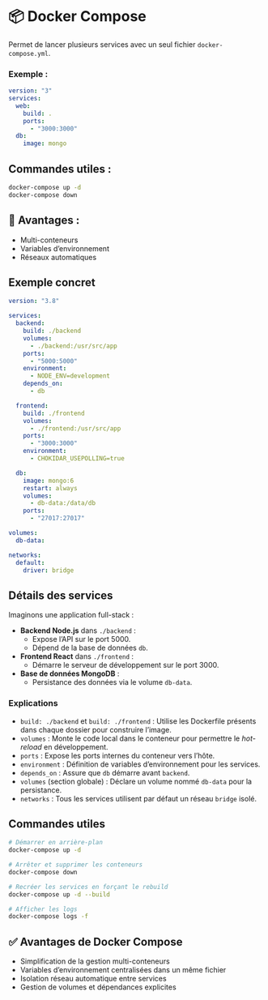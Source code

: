 # 📦 Docker Compose

Permet de lancer plusieurs services avec un seul fichier `docker-compose.yml`.

### Exemple :
```yaml
version: "3"
services:
  web:
    build: .
    ports:
      - "3000:3000"
  db:
    image: mongo
```

## Commandes utiles :
```bash
docker-compose up -d
docker-compose down
```

## 🧠 Avantages :
- Multi-conteneurs
- Variables d’environnement
- Réseaux automatiques



## Exemple concret

```yaml
version: "3.8"

services:
  backend:
    build: ./backend
    volumes:
      - ./backend:/usr/src/app
    ports:
      - "5000:5000"
    environment:
      - NODE_ENV=development
    depends_on:
      - db

  frontend:
    build: ./frontend
    volumes:
      - ./frontend:/usr/src/app
    ports:
      - "3000:3000"
    environment:
      - CHOKIDAR_USEPOLLING=true

  db:
    image: mongo:6
    restart: always
    volumes:
      - db-data:/data/db
    ports:
      - "27017:27017"

volumes:
  db-data:

networks:
  default:
    driver: bridge
```

## Détails des services

Imaginons une application full-stack :
- **Backend Node.js** dans `./backend` :
  - Expose l’API sur le port 5000.
  - Dépend de la base de données `db`.
- **Frontend React** dans `./frontend` :
  - Démarre le serveur de développement sur le port 3000.
- **Base de données MongoDB** :
  - Persistance des données via le volume `db-data`.

### Explications

- `build: ./backend` et `build: ./frontend` :
  Utilise les Dockerfile présents dans chaque dossier pour construire l’image.
- `volumes` :
  Monte le code local dans le conteneur pour permettre le *hot-reload* en développement.
- `ports` :
  Expose les ports internes du conteneur vers l’hôte.
- `environment` :
  Définition de variables d’environnement pour les services.
- `depends_on` :
  Assure que `db` démarre avant `backend`.
- `volumes` (section globale) :
  Déclare un volume nommé `db-data` pour la persistance.
- `networks` :
  Tous les services utilisent par défaut un réseau `bridge` isolé.

## Commandes utiles

```bash
# Démarrer en arrière-plan
docker-compose up -d

# Arrêter et supprimer les conteneurs
docker-compose down

# Recréer les services en forçant le rebuild
docker-compose up -d --build

# Afficher les logs
docker-compose logs -f
```

## ✅ Avantages de Docker Compose

- Simplification de la gestion multi-conteneurs
- Variables d’environnement centralisées dans un même fichier
- Isolation réseau automatique entre services
- Gestion de volumes et dépendances explicites
